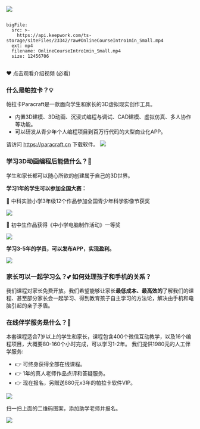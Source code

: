 ![](https://api.keepwork.com/ts-storage/siteFiles/23652/raw#1666258024718image.png)
 
```@BigFile

bigFile:
  src: >-
    https://api.keepwork.com/ts-storage/siteFiles/23342/raw#OnlineCourseIntro1min_Small.mp4
  ext: mp4
  filename: OnlineCourseIntro1min_Small.mp4
  size: 12456706
          
```

:heart: 点击观看介绍视频 (必看)

### 什么是帕拉卡？:bulb: 
帕拉卡Paracraft是一款面向学生和家长的3D虚拟现实创作工具。
- 内置3D建模、3D动画、沉浸式编程与调试、CAD建模、虚拟仿真、多人协作等功能。
- 可以研发从青少年个人编程项目到百万行代码的大型商业化APP。

请访问 https://paracraft.cn 下载软件。
![](https://api.keepwork.com/ts-storage/siteFiles/23651/raw#1666257802406image.png)


### 学习3D动画编程后能做什么？:gift:
学生和家长都可以随心所欲的创建属于自己的3D世界。

**学习1年的学生可以参加全国大赛：**

:tada: 中科实验小学3年级12个作品参加全国青少年科学影像节获奖

![](https://api.keepwork.com/ts-storage/siteFiles/23655/raw#1666261174168image.png) 

:tada: 初中生作品获得《中小学电脑制作活动》一等奖

![](https://api.keepwork.com/ts-storage/siteFiles/23656/raw#1666261235370image.png)

**学习3-5年的学员，可以发布APP，实现盈利。**

![](https://api.keepwork.com/ts-storage/siteFiles/23653/raw#1666258885639image.png)


### 家长可以一起学习么？:two_hearts: 如何处理孩子和手机的关系？

我们课程对家长免费开放。我们希望能够让家长**最低成本、最高效的**了解我们的课程、甚至部分家长会一起学习、得到教育孩子自主学习的方法论，解决由手机和电脑引起的亲子矛盾。

### 在线伴学服务是什么？:crown:
本套课程适合7岁以上的学生和家长，课程包含400个微信互动教学，以及16个编程项目，大概要80-160个小时完成，可以学习1-2年。
我们提供1980元的人工伴学服务:
- :point_right: 可终身获得全部在线课程。
- :point_right: 1年的真人老师作品点评和答疑服务。
- :point_right: 现在报名，另赠送880元x3年的帕拉卡软件VIP。 


![](https://api.keepwork.com/ts-storage/siteFiles/23146/raw#lixizhi_wechat_id.jpg)

扫一扫上面的二维码图案，添加助学老师并报名。

![](https://api.keepwork.com/ts-storage/siteFiles/23657/raw#1666261366355image.png) 